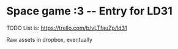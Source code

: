 # Space game :3 -- Entry for LD31

TODO List is: 
https://trello.com/b/vLTfauZp/ld31

Raw assets in dropbox, eventually
